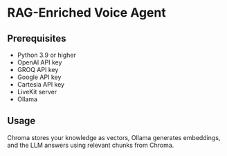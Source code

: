 # RAG-Enriched Voice Agent

## Prerequisites

- Python 3.9 or higher
- OpenAI API key
- GROQ API key
- Google API key
- Cartesia API key
- LiveKit server
- Ollama

## Usage

Chroma stores your knowledge as vectors, Ollama generates embeddings, and the LLM answers using relevant chunks from Chroma.